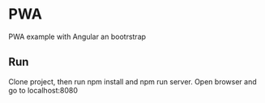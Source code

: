 # PWA
PWA example with Angular an bootrstrap

## Run
Clone project, then run npm install and npm run server.
Open browser and go to localhost:8080
